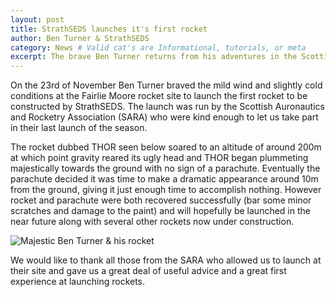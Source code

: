 ```yaml
---
layout: post
title: StrathSEDS launches it's first rocket
author: Ben Turner & StrathSEDS
category: News # Valid cat's are Informational, tutorials, or meta
excerpt: The brave Ben Turner returns from his adventures in the Scottish Highlands
---
```


On the 23rd of November Ben Turner braved the mild wind and slightly cold conditions at the Fairlie Moore rocket site to launch the first rocket to be constructed by StrathSEDS.  The launch was run by the Scottish Auronautics and Rocketry Association (SARA) who were kind enough to let us take part in their last launch of the season.  

The rocket dubbed THOR seen below soared to an altitude of around 200m at which point gravity reared its ugly head and THOR began plummeting majestically towards the ground with no sign of a parachute.  Eventually the parachute decided it was time to make a dramatic appearance around 10m from the ground, giving it just enough time to accomplish nothing. However rocket and parachute were both recovered successfully (bar some minor scratches and damage to the paint) and will hopefully be launched in the near future along with several other rockets now under construction.

![Majestic Ben Turner & his rocket][ben]

We would like to thank all those from the SARA who allowed us to launch at their site and gave us a great deal of useful advice and a great first experience at launching rockets.   


[ben]: {{site.imageurl}}posts/majestic-ben.jpg